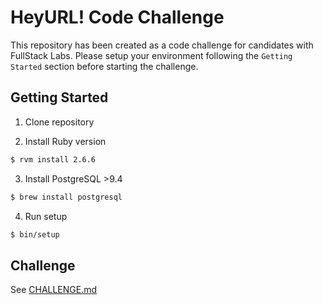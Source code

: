 # HeyURL! Code Challenge

This repository has been created as a code challenge for candidates with
FullStack Labs. Please setup your environment following the `Getting Started`
section before starting the challenge.

## Getting Started

1. Clone repository

2. Install Ruby version

```sh
$ rvm install 2.6.6
```

3. Install PostgreSQL >9.4

```sh
$ brew install postgresql
```

4. Run setup
```sh
$ bin/setup
```

## Challenge
See [CHALLENGE.md](./CHALLENGE.md)
